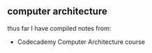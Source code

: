 ## computer architecture

thus far I have compiled notes from:
* Codecademy Computer Architecture course
